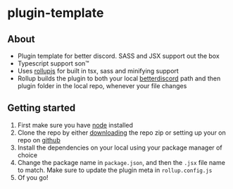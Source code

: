 # plugin-template

## About

-   Plugin template for better discord. SASS and JSX support out the box
-   Typescript support son™
-   Uses [rollupjs](https://rollupjs.org/guide/en/) for built in tsx, sass and minifying support
-   Rollup builds the plugin to both your local [betterdiscord](https://betterdiscord.app) path and then plugin folder in the local repo, whenever your file changes

## Getting started

1. First make sure you have [node](https://nodejs.org/en/) installed
2. Clone the repo by either [downloading](https://github.com/chazzox/plugin-template/archive/refs/heads/main.zip) the repo zip or setting up your on repo on [github](https://github.com/)
3. Install the dependencies on your local using your package manager of choice
4. Change the package name in `package.json`, and then the `.jsx` file name to match. Make sure to update the plugin meta in `rollup.config.js`
5. Of you go!
